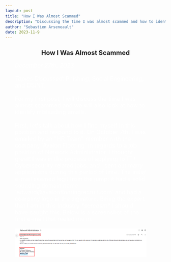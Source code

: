 ```yaml
---
layout: post
title: "How I Was Almost Scammed"
description: "Discussing the time I was almost scammed and how to identify misleading emails."
author: "Sebastien Arseneault"
date: 2023-11-9
---
```


<style>
  .indented-text {
    margin-left: 30px;
    margin-right: 60px;
    font-size: 18px;
    color: white;
  }

  .underline {
    text-decoration: underline;
  }

  .post-image-container {
    text-align: center; /* Center the image within its container */
    margin-top: 20px; /* Add margin at the top for space */
    margin-bottom: 20px; /* Add margin at the bottom for space */
  }

  .post-image {
    max-width: 100%; /* Ensure the image doesn't exceed its container width */
    height: auto; /* Maintain aspect ratio */
    display: block; /* Center the image within its container */
    margin: 0 auto; /* Add margin to center the image */
    object-fit: cover; /* Maintain aspect ratio and cover the container */
  }
</style>

<h2 style="text-align: center; font-size: 20px;">How I Was Almost Scammed</h2>

<div class="indented-text">
  <i>December 27th, 2023</i><br><br>
  <i class="underline">Topics Discussed:</i> Phishing, Social Engineering, and OSINT.<br><br>
  For my first post, I will discuss the time I was almost scammed and we will also look at how to identify misleading emails.<br><br>
  First, let's talk about how I find myself in this position and respond to it. On October 7th, I was emailed by an "HR Team" member with the company 'Avalon Flooring' in regards to a job position of Network Administrator. I thought great! I was in the process of applying to IT / Cybersecurity related jobs, and I sent out many applications during this period of time. The initial e-mail seemed legit from the jump; it had a solid sounding domain name 'edward@avalonflooringrecruit.com' and had a company logo in the signature. Being the expert that I am in this industry <em>&#42;sarcasm&#42;</em> I should have caught this. Below is a screenshot of the first e-mail that reeled me in.
  
  <div class="post-image-container">
    <img class="post-image" src="/assets/posts/scam-one.png" alt="first screenshot of scam">
  </div>
</div>
